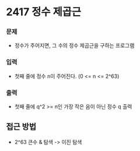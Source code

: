 2417 정수 제곱근
=============
### 문제
* 정수가 주어지면, 그 수의 정수 제곱근을 구하는 프로그램
### 입력
* 첫째 줄에 정수 n이 주어진다. (0 <= n <= 2^63)
### 출력
* 첫째 줄에 q^2 >= n인 가장 작은 음이 아닌 정수 q 출력

접근 방법
-------------
* 2^63 큰수 & 탐색 -> 이진 탐색